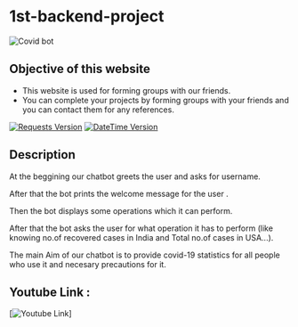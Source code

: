 # 1st-backend-project
![Covid bot](https://medcitynews.com/uploads/2019/08/GettyImages-1026660906.jpg)
## Objective of this website
 * This website is used for forming groups with our friends.
 * You can complete your projects by forming groups with your friends and you can contact them for any references.

[![Requests Version](https://img.shields.io/badge/requests-2.24.0-orange)](https://pypi.org/project/requests/)
[![DateTime Version](https://img.shields.io/badge/datetime-4.3-red)](https://pypi.org/project/datetime/)
## Description 

At the beggining our chatbot greets the user and asks for username. 

After that the bot prints the welcome message for the user  .

Then the bot displays some operations which it can perform.
	
After that the bot asks the user for what operation it has to perform (like knowing no.of recovered cases in India and Total no.of cases in USA...).

The main Aim of our chatbot is to provide covid-19 statistics for all people who use it and necesary precautions for it.
## Youtube Link :

[![Youtube Link](https://drive.google.com/file/d/1GrgSjDsiL8QydUr-aNiZXTg2y5Y0Wl3o/view?usp=sharing)]

